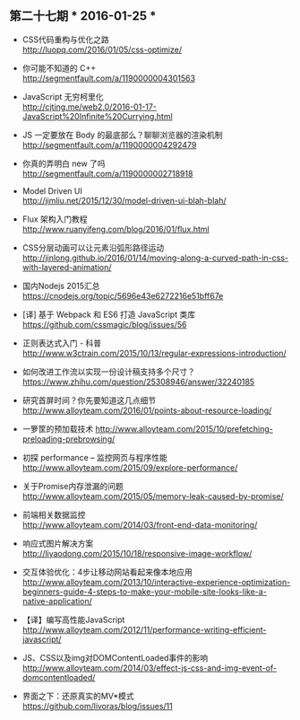 ## 第二十七期 * 2016-01-25 *

- CSS代码重构与优化之路  
http://luopq.com/2016/01/05/css-optimize/

- 你可能不知道的 C++  
http://segmentfault.com/a/1190000004301563

- JavaScript 无穷柯里化  
http://cjting.me/web2.0/2016-01-17-JavaScript%20Infinite%20Currying.html

- JS 一定要放在 Body 的最底部么？聊聊浏览器的渲染机制  
http://segmentfault.com/a/1190000004292479

- 你真的弄明白 new 了吗   
http://segmentfault.com/a/1190000002718918

- Model Driven UI   
http://jimliu.net/2015/12/30/model-driven-ui-blah-blah/

- Flux 架构入门教程  
http://www.ruanyifeng.com/blog/2016/01/flux.html

- CSS分层动画可以让元素沿弧形路径运动  
http://jinlong.github.io/2016/01/14/moving-along-a-curved-path-in-css-with-layered-animation/

- 国内Nodejs 2015汇总  
https://cnodejs.org/topic/5696e43e6272216e51bff67e

- [译] 基于 Webpack 和 ES6 打造 JavaScript 类库  
https://github.com/cssmagic/blog/issues/56

- 正则表达式入门 - 科普  
http://www.w3ctrain.com/2015/10/13/regular-expressions-introduction/

- 如何改进工作流以实现一份设计稿支持多个尺寸？  
https://www.zhihu.com/question/25308946/answer/32240185

- 研究首屏时间？你先要知道这几点细节  
http://www.alloyteam.com/2016/01/points-about-resource-loading/

- 一箩筐的预加载技术 
http://www.alloyteam.com/2015/10/prefetching-preloading-prebrowsing/

- 初探 performance – 监控网页与程序性能  
http://www.alloyteam.com/2015/09/explore-performance/

- 关于Promise内存泄漏的问题  
http://www.alloyteam.com/2015/05/memory-leak-caused-by-promise/

- 前端相关数据监控  
http://www.alloyteam.com/2014/03/front-end-data-monitoring/

- 响应式图片解决方案  
http://liyaodong.com/2015/10/18/responsive-image-workflow/

- 交互体验优化：4步让移动网站看起来像本地应用  
http://www.alloyteam.com/2013/10/interactive-experience-optimization-beginners-guide-4-steps-to-make-your-mobile-site-looks-like-a-native-application/

- 【译】编写高性能JavaScript  
http://www.alloyteam.com/2012/11/performance-writing-efficient-javascript/

- JS、CSS以及img对DOMContentLoaded事件的影响  
http://www.alloyteam.com/2014/03/effect-js-css-and-img-event-of-domcontentloaded/

- 界面之下：还原真实的MV*模式  
https://github.com/livoras/blog/issues/11


